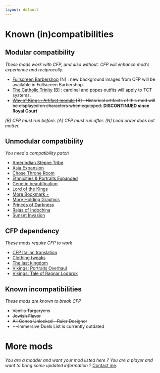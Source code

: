 ```yaml
---
layout: default
---
```


# Known (in)compatibilities

## Modular compatibility
_These mods work with CFP, and also without. CFP will enhance mod's experience and reciprocally._
* [Fullscreen Barbershop](https://steamcommunity.com/sharedfiles/filedetails/?id=2220326926) [N] : new background images from CFP will be available in Fullscreen Barbershop.
* [The Catholic Trinity](https://steamcommunity.com/sharedfiles/filedetails/?id=2730456007) [B] : cardinal and popes outfits will apply to TCT systems.
* ~~[Way of  Kings : Artifact module](https://steamcommunity.com/sharedfiles/filedetails/?id=2338100388) [B] : Historical artifacts of this mod will be displayed on characters when equipped.~~ **DISCONTINUED since Royal Court**

_[B] CFP must run before. [A] CFP must run after. [N] Load order does not matter._

## Unmodular compatibility
_You need a compatibility patch_
* [Amerindian Steppe Tribe](https://steamcommunity.com/sharedfiles/filedetails/?id=2419561912)
* [Asia Expansion](https://steamcommunity.com/sharedfiles/filedetails/?id=2751451271)
* [Chose Throne Room](https://steamcommunity.com/sharedfiles/filedetails/?id=2758934813)
* [Ethnicities & Portraits Expanded](https://steamcommunity.com/sharedfiles/filedetails/?id=2507209632)
* [Genetic beautification](https://steamcommunity.com/sharedfiles/filedetails/?id=2245353882)
* [Lord of the Kings](https://steamcommunity.com/sharedfiles/filedetails/?id=2285426127)
* [More Bookmark +](https://steamcommunity.com/sharedfiles/filedetails/?id=2545492661)
* [More Holding Graphics](https://steamcommunity.com/sharedfiles/filedetails/?id=2764329234)
* [Princes of Darkness](https://steamcommunity.com/sharedfiles/filedetails/?id=2411410817)
* [Rajas of Indochina](https://steamcommunity.com/sharedfiles/filedetails/?id=2743384236)
* [Sunset Invasion](https://steamcommunity.com/sharedfiles/filedetails/?id=2435334531)

## CFP dependency
_These mods require CFP to work_
* [CFP Italian translation](https://steamcommunity.com/sharedfiles/filedetails/?id=2337681225)
* [Clothing tweaks](https://steamcommunity.com/sharedfiles/filedetails/?id=2227975248)
* [The last kingdom](https://steamcommunity.com/sharedfiles/filedetails/?id=2399201494)
* [Vikings: Portraits Overhaul](https://steamcommunity.com/sharedfiles/filedetails/?id=2435334531)
* [Vikings: Tale of Ragnar Lodbrok](https://steamcommunity.com/sharedfiles/filedetails/?id=2378311205)

## Known incompatibilities
_These mods are known to break CFP_
* ~~Vanilla Targaryens~~
* ~~Jewish Flavor~~
* ~~All Genes Unlocked - Ruler Designer~~
* ~~Immersive Duels
List is currently outdated

# More mods
_You are a modder and want your mod listed here ?_
_You are a player and want to bring some updated information ?_
[Contact me](https://discord.gg/tmb7cXT).
